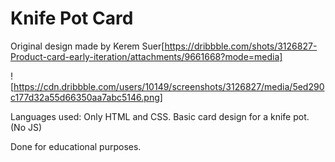 # Knife Pot Card

Original design made by Kerem Suer[https://dribbble.com/shots/3126827-Product-card-early-iteration/attachments/9661668?mode=media]

![https://cdn.dribbble.com/users/10149/screenshots/3126827/media/5ed290c177d32a55d66350aa7abc5146.png]

Languages used: Only HTML and CSS. Basic card design for a knife pot. (No JS)

Done for educational purposes.
